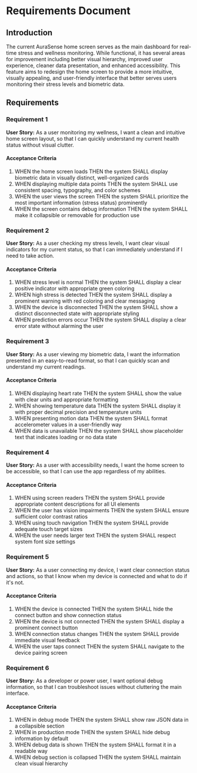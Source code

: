 # Requirements Document

## Introduction

The current AuraSense home screen serves as the main dashboard for real-time stress and wellness monitoring. While functional, it has several areas for improvement including better visual hierarchy, improved user experience, cleaner data presentation, and enhanced accessibility. This feature aims to redesign the home screen to provide a more intuitive, visually appealing, and user-friendly interface that better serves users monitoring their stress levels and biometric data.

## Requirements

### Requirement 1

**User Story:** As a user monitoring my wellness, I want a clean and intuitive home screen layout, so that I can quickly understand my current health status without visual clutter.

#### Acceptance Criteria

1. WHEN the home screen loads THEN the system SHALL display biometric data in visually distinct, well-organized cards
2. WHEN displaying multiple data points THEN the system SHALL use consistent spacing, typography, and color schemes
3. WHEN the user views the screen THEN the system SHALL prioritize the most important information (stress status) prominently
4. WHEN the screen contains debug information THEN the system SHALL make it collapsible or removable for production use

### Requirement 2

**User Story:** As a user checking my stress levels, I want clear visual indicators for my current status, so that I can immediately understand if I need to take action.

#### Acceptance Criteria

1. WHEN stress level is normal THEN the system SHALL display a clear positive indicator with appropriate green coloring
2. WHEN high stress is detected THEN the system SHALL display a prominent warning with red coloring and clear messaging
3. WHEN the device is disconnected THEN the system SHALL show a distinct disconnected state with appropriate styling
4. WHEN prediction errors occur THEN the system SHALL display a clear error state without alarming the user

### Requirement 3

**User Story:** As a user viewing my biometric data, I want the information presented in an easy-to-read format, so that I can quickly scan and understand my current readings.

#### Acceptance Criteria

1. WHEN displaying heart rate THEN the system SHALL show the value with clear units and appropriate formatting
2. WHEN showing temperature data THEN the system SHALL display it with proper decimal precision and temperature units
3. WHEN presenting motion data THEN the system SHALL format accelerometer values in a user-friendly way
4. WHEN data is unavailable THEN the system SHALL show placeholder text that indicates loading or no data state

### Requirement 4

**User Story:** As a user with accessibility needs, I want the home screen to be accessible, so that I can use the app regardless of my abilities.

#### Acceptance Criteria

1. WHEN using screen readers THEN the system SHALL provide appropriate content descriptions for all UI elements
2. WHEN the user has vision impairments THEN the system SHALL ensure sufficient color contrast ratios
3. WHEN using touch navigation THEN the system SHALL provide adequate touch target sizes
4. WHEN the user needs larger text THEN the system SHALL respect system font size settings

### Requirement 5

**User Story:** As a user connecting my device, I want clear connection status and actions, so that I know when my device is connected and what to do if it's not.

#### Acceptance Criteria

1. WHEN the device is connected THEN the system SHALL hide the connect button and show connection status
2. WHEN the device is not connected THEN the system SHALL display a prominent connect button
3. WHEN connection status changes THEN the system SHALL provide immediate visual feedback
4. WHEN the user taps connect THEN the system SHALL navigate to the device pairing screen

### Requirement 6

**User Story:** As a developer or power user, I want optional debug information, so that I can troubleshoot issues without cluttering the main interface.

#### Acceptance Criteria

1. WHEN in debug mode THEN the system SHALL show raw JSON data in a collapsible section
2. WHEN in production mode THEN the system SHALL hide debug information by default
3. WHEN debug data is shown THEN the system SHALL format it in a readable way
4. WHEN debug section is collapsed THEN the system SHALL maintain clean visual hierarchy
